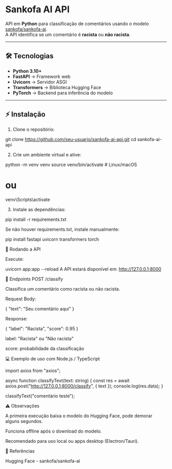 # Sankofa AI API

API em **Python** para classificação de comentários usando o modelo [sankofa/sankofa-ai](https://huggingface.co/sankofa/sankofa-ai).  
A API identifica se um comentário é **racista** ou **não racista**.

---

## 🛠 Tecnologias

- **Python 3.10+**
- **FastAPI** → Framework web
- **Uvicorn** → Servidor ASGI
- **Transformers** → Biblioteca Hugging Face
- **PyTorch** → Backend para inferência do modelo

---

## ⚡ Instalação

1. Clone o repositório:

git clone https://github.com/seu-usuario/sankofa-ai-api.git
cd sankofa-ai-api 


2. Crie um ambiente virtual e ative:

python -m venv venv
source venv/bin/activate      # Linux/macOS
# ou
venv\Scripts\activate    

3. Instale as dependências:

pip install -r requirements.txt

Se não houver requirements.txt, instale manualmente:

pip install fastapi uvicorn transformers torch

🚀 Rodando a API

Execute:

uvicorn app:app --reload
A API estará disponível em: http://127.0.0.1:8000

📝 Endpoints
POST /classify

Classifica um comentário como racista ou não racista.

Request Body:

{
  "text": "Seu comentário aqui"
}

Response:

{
  "label": "Racista",
  "score": 0.95
}

label: "Racista" ou "Não racista"

score: probabilidade da classificação

💻 Exemplo de uso com Node.js / TypeScript

import axios from "axios";

async function classifyText(text: string) {
  const res = await axios.post("http://127.0.0.1:8000/classify", { text });
  console.log(res.data);
}

classifyText("comentário teste");

⚠️ Observações

A primeira execução baixa o modelo do Hugging Face, pode demorar alguns segundos.

Funciona offline após o download do modelo.

Recomendado para uso local ou apps desktop (Electron/Tauri).

📌 Referências

Hugging Face - sankofa/sankofa-ai
